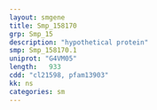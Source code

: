 ```yaml
---
layout: smgene
title: Smp_158170
grp: Smp_15
description: "hypothetical protein"
smp: Smp_158170.1
uniprot: "G4VM05"
length:   933
cdd: "cl21598, pfam13903"
kk: ns
categories: sm
---
```

